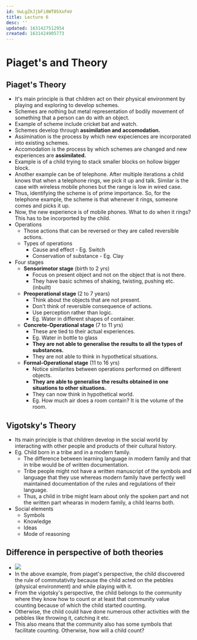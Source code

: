 ```yaml
---
id: VwLgZkJjbFi8WT05XxFmV
title: Lecture 6
desc: ''
updated: 1631427512954
created: 1631424905773
---
```


# Piaget's and Theory

## Piaget's Theory
* It's main principle is that children act on their physical environment by playing and exploring to develop schemes.
* Schemes are nothing but metal representation of bodily movement of something that a person can do with an object.
* Example of scheme include cricket bat and watch.
* Schemes develop through **assimilation and accomodation.**
* Assimination is the process by which new expeciences are incorporated into existing schemes.
* Accomodation is the process by which schemes are changed and new experiences are **assimilated.**
* Example is of a child trying to stack smaller blocks on hollow bigger block.
* Another example can be of telephone. After multiple iterations a child knows that when a telephone rings, we pick it up and talk. Similar is the case with wireless mobile phones but the range is low in wired case.
* Thus, identifying the scheme is of prime importance. So, for the telephone example, the scheme is that whenever it rings, someone comes and picks it up.
* Now, the new experience is of mobile phones. What to do when it rings? This has to be incorported by the child.
* Operations
    * Those actions that can be reversed or they are called reversible actions.
    * Types of operations
        * Cause and effect - Eg. Switch
        * Conservation of substance - Eg. Clay
* Four stages
    * **Sensorimotor stage** (birth to 2 yrs) 
        * Focus on present object and not on the object that is not there.
        * They have basic schmes of shaking, twisting, pushing etc. (inbuilt)
    * **Preoperational stage** (2 to 7 years)
        * Think about the objects that are not present.
        * Don't think of reversible consequence of actions.
        * Use perception rather than logic.
        * Eg. Water in different shapes of container.
    * **Concrete-Operational stage** (7 to 11 yrs)
        * These are tied to their actual experiences.
        * Eg. Water in bottle to glass
        * **They are not able to generalise the results to all the types of substances.**
        * They are not able to think in hypothetical situations.
    * **Formal-Operational stage** (11 to 16 yrs)
        * Notice similarites between operations performed on different objects.
        * **They are able to generalise the results obtained in one situations to other situations.**
        * They can now think in hypothetical world.
        * Eg. How much air does a room contain? It is the volume of the room.

## Vigotsky's Theory
* Its main principle is that children develop in the social world by interacting with other people and products of their cultural history.
* Eg. Child born in a tribe and in a modern family.
    * The difference between learning language in modern family and that in tribe would be of written documentation.
    * Tribe people might not have a written manuscript of the symbols and language that they use whereas modern family have perfectly well maintained documentation of the rules and regulations of their language.
    * Thus, a child in tribe might learn about only the spoken part and not the written part whearas in modern family, a child learns both.
* Social elements
    * Symbols
    * Knowledge
    * Ideas
    * Mode of reasoning

## Difference in perspective of both theories
* ![](/assets/images/2021-09-12-11-44-22.png)
* In the above example, from piaget's perspective, the child discovered the rule of commutativity because the child acted on the pebbles (physical environment) and while playing with it.
* From the vigotsky's perspective, the child belongs to the community where they know how to count or at least that community value counting because of which the child started counting.
* Otherwise, the child could have done numerous other activities with the pebbles like throwing it, catching it etc.
* This also means that the community also has some symbols that facilitate counting. Otherwise, how will a child count?
